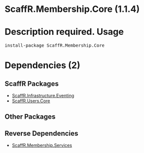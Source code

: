 ﻿ScaffR.Membership.Core (1.1.4)
======
Description required.
Usage
======
<pre>install-package ScaffR.Membership.Core</pre>
Dependencies (2)
=====

ScaffR Packages
------
* [ScaffR.Infrastructure.Eventing](https://github.com/wcpro/ScaffR/tree/master/src/ScaffR.Infrastructure.Eventing)
* [ScaffR.Users.Core](https://github.com/wcpro/ScaffR/tree/master/src/ScaffR.Users.Core)

Other Packages
------

Reverse Dependencies
-----
* [ScaffR.Membership.Services](https://github.com/wcpro/ScaffR/tree/master/src/ScaffR.Membership.Services)
